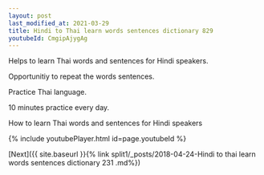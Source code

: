 ```yaml
---
layout: post
last_modified_at: 2021-03-29
title: Hindi to Thai learn words sentences dictionary 829 
youtubeId: CmgipAjygAg
---
```

 
 
Helps to learn Thai words and sentences for Hindi speakers.

Opportunitiy to repeat the words sentences. 

Practice Thai language. 
 
10 minutes practice every day. 
 
How to learn Thai words and sentences for Hindi speakers 
 
{% include youtubePlayer.html id=page.youtubeId %}
 
 
[Next]({{ site.baseurl }}{% link  split1/_posts/2018-04-24-Hindi to thai learn words sentences dictionary 231 .md%})
 
